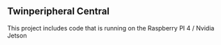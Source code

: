 ## Twinperipheral Central


This project includes code that is running on the Raspberry PI 4 / Nvidia Jetson